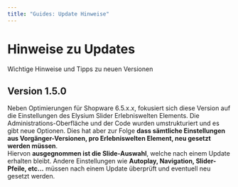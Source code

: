 ```yaml
---
title: "Guides: Update Hinweise"
---
```


# Hinweise zu Updates

Wichtige Hinweise und Tipps zu neuen Versionen

## Version 1.5.0

Neben Optimierungen für Shopware 6.5.x.x, fokusiert sich diese Version auf die Einstellungen des Elysium Slider Erlebniswelten Elements. Die Administrations-Oberfläche und der Code wurden umstrukturiert und es gibt neue Optionen. Dies hat aber zur Folge **dass sämtliche Einstellungen aus Vorgänger-Versionen, pro Erlebniswelten Element, neu gesetzt werden müssen**.  
Hiervon **ausgegnommen ist die Slide-Auswahl**, welche nach einem Update erhalten bleibt. Andere Einstellungen wie **Autoplay, Navigation, Slider-Pfeile, etc...** müssen nach einem Update überprüft und eventuell neu gesetzt werden.